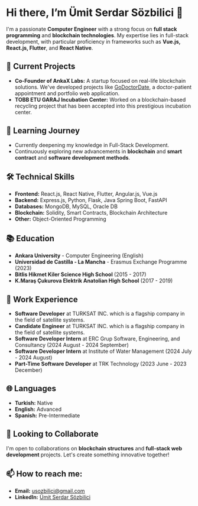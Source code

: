 # Hi there, I’m Ümit Serdar Sözbilici 👋

I'm a passionate **Computer Engineer** with a strong focus on **full stack  programming** and **blockchain technologies**. My expertise lies in full-stack development, with particular proficiency in frameworks such as **Vue.js, React.js, Flutter**, and **React Native**.

## 🔭 Current Projects
- **Co-Founder of AnkaX Labs:** A startup focused on real-life blockchain solutions. We've developed projects like [GoDoctorDate](https://www.godoctordate.com), a doctor-patient appointment and portfolio web application.
- **TOBB ETU GARAJ Incubation Center:** Worked on a blockchain-based recycling project that has been accepted into this prestigious incubation center.

## 🌱 Learning Journey
- Currently deepening my knowledge in Full-Stack Development.
- Continuously exploring new advancements in **blockchain** and **smart contract** and **software development methods**.

## 🛠 Technical Skills
- **Frontend:** React.js, React Native, Flutter, Angular.js, Vue.js
- **Backend:** Express.js, Python, Flask, Java Spring Boot, FastAPI
- **Databases:** MongoDB, MySQL, Oracle DB
- **Blockchain:** Solidity, Smart Contracts, Blockchain Architecture
- **Other:** Object-Oriented Programming

## 📚 Education
- **Ankara University** - Computer Engineering (English)
- **Universidad de Castilla - La Mancha** - Erasmus Exchange Programme (2023)
- **Bitlis Hikmet Kiler Science High School** (2015 - 2017)
- **K.Maraş Çukurova Elektrik Anatolian High School** (2017 - 2019)

## 💼 Work Experience
- **Software Developer** at TURKSAT INC. which is a flagship company in the field of satellite systems.
- **Candidate Engineer** at TURKSAT INC. which is a flagship company in the field of satellite systems.
- **Software Developer Intern** at ERC Grup Software, Engineering, and Consultancy (2024 August - 2024 September)
- **Software Developer Intern** at Institute of Water Management (2024 July - 2024 August)
- **Part-Time Software Developer** at TRK Technology (2023 June - 2023 December)

## 🌐 Languages
- **Turkish:** Native
- **English:** Advanced
- **Spanish:** Pre-Intermediate

## 🤝 Looking to Collaborate
I'm open to collaborations on **blockchain structures** and **full-stack web development** projects. Let's create something innovative together!

## 📫 How to reach me:
- **Email:** [usozbilici@gmail.com](mailto:usozbilici@gmail.com)
- **LinkedIn:** [Ümit Serdar Sözbilici](https://www.linkedin.com/in/%C3%BCmit-serdar-s%C3%B6zbilici-27826a21b/)
